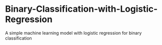 # Binary-Classification-with-Logistic-Regression
A simple machine learning model with logistic regression for binary classification
